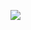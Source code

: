 <!-- <a href="https://app.daily.dev/Kaporski"><img src="https://api.daily.dev/devcards/1c963d6a19c7468c9eb283a369e7111e.png?r=v58" width="224" alt="Dzmitry's Dev Card"/></a> -->
[![](https://blog.ukrnames.com/wp-content/uploads/2019/03/1512328334_giphy.gif)](https://dzmitrykaporski.github.io/rsschool-cv/)

